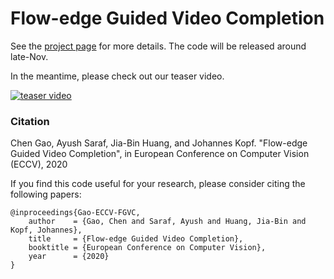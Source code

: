 # Flow-edge Guided Video Completion

See the [project page](http://chengao.vision/FGVC/) for more details. The code will be released around late-Nov.

In the meantime, please check out our teaser video.

[![teaser video](https://filebox.ece.vt.edu/~jbhuang/images/projects/ECCV%202020%20VideoCompletion%20title.jpg)](https://filebox.ece.vt.edu/~jbhuang/images/projects/ECCV%202020%20VideoCompletion.mp4)

### Citation

Chen Gao, Ayush Saraf, Jia-Bin Huang, and Johannes Kopf. "Flow-edge Guided Video Completion", in European Conference on Computer Vision (ECCV), 2020

If you find this code useful for your research, please consider citing the following papers:

	@inproceedings{Gao-ECCV-FGVC,
	    author    = {Gao, Chen and Saraf, Ayush and Huang, Jia-Bin and Kopf, Johannes}, 
	    title     = {Flow-edge Guided Video Completion}, 
	    booktitle = {European Conference on Computer Vision},
	    year      = {2020}
	}
